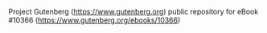 Project Gutenberg (https://www.gutenberg.org) public repository for eBook #10366 (https://www.gutenberg.org/ebooks/10366)

